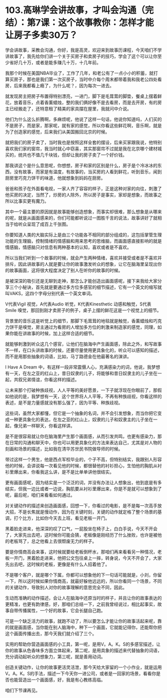 # 103.高琳学会讲故事，才叫会沟通（完结）：第7课：这个故事教你：怎样才能让房子多卖30万？

学会讲故事，采教会沟通，你好，我是高灵，欢迎来到故事历课程，今天咱们不学讲故事了，我先给你们讲一个关于买房子和卖房子的技巧，学会了这个可以让你至少省好几十万，或者是能多赚几十万，十几年前。

我那个时候在美国NBA毕业了，工作了几年，和老公有了一点小小的积蓄，就打算买房子，那也是我们第一次买房子，当时中介每个周末都带着我和我老公四处看房，后来我都看上瘾了，为什么呢？，因为每次一进去。

就发现房主把房子布置得特别漂亮，一进门，脚下是毛茸茸的脚垫，餐桌上摆着鲜花，放着音乐，点着香薰蜡烛，整的我们俩好像不是去看房，而是去开房，有的房主已经搬走了，还特意租了精美的家具摆在屋里，我就问中介说。

他们为什么这么折腾啊，多麻烦呢，他说了这样一句话，他说你知道吗，人们买的不是房子，而是家，那家呢，就有家的感觉，所以你看这些鲜花啊，音乐啊，就是为了创造家的感觉，后来我们从美国搬回北京的时候。

就把我们的房子卖了，当时我也是按照这样全套的摆设，后来买家跟我说，他特别喜欢我们家的窗帘，我当时就心中窃喜，其实那窗帘不过就是我在北京哪个建材城买的，统共也不值几千块钱，但却让我的房子卖了一个好价钱。

那我讲这个是什么意思呢，你想想，房子和家的区别是什么，房子是个冷冰冰的东西，没有故事，而家是有温度，有故事的，当买房的人看到鲜花，听到音乐，闻到厨房里巧克力饼干的味道，他就想象到妈妈在厨房。

爸爸和孩子在外面看电视，一家人齐了容容的样子，正是这种对家的向往，刺激了他买房的决定，当然了，炒房的人除外，所以房子是事实，家却是想象，而故事之所以比事实更有魔力。

其中一个最主要的原因就是故事能够创造想象，而事实却很难，那么想象是从哪来的呢，就是从画面感来的，你们可能都听说过一图胜千言的说法，故事讲好了就相当于给听众呈现了成百上千张图。

你要知道人类的大脑实际上是由三个功能各不相同的部分组成的，这包括掌管生理功能的生理脑，控制情绪的情感脑和用来思考的思维脑，而画面感直接影响的就是情感脑，情感脑只对信息有两种基本的认知，喜欢或者是不喜欢。

所以当我们听到一个故事的时候，就会产生两种情绪，喜欢并接受或者是不喜欢并排斥，因此讲故事的人就是要让你的故事激发听众的想象，让它在脑海里呈现出你的故事画面，这将很大程度决定了别人在听你的故事的时候。

是被深深的吸引还是无聊到走神，那怎么才能创造出画面感呢，接下来我给大家分享三个小秘诀，首先就是要通过多方位多感官的细节描述，它有一个英文的缩写就叫VAKS，这四个字母分别代表一个英文单词。

V代表Vigil 视觉，A代表Audio 听觉，K代表Kinesthetic 动感和触觉，S代表Smile 嗅觉，那回到刚才卖房子的例子，桌子上摆的鲜花这是一个视觉上的细节。

背景里的音乐这是听觉上的细节，那脚下毛茸茸的地毯就是触觉，香薰蜡烛和巧克力饼干是嗅觉，房主通过为看房的人增加多方位的刺激来制造家的感觉，同理，如果你能在讲故事的时候，加上这样合适的细节。

就能够刺激到听众这几个感官，让他们在脑海中产生画面感，除此之外，和写故事不一样，在口头讲故事的时候，还要尽量使用更具象化的，听众可以感知的描述，而不是用那些抽象的词语，比如，马丁路德金在他最著名的演讲。

I Have A Dream 中，有这样一段非常震慑人心，充满感染力的词，他说，我梦想有一天，在左之亚的红山上，昔日奴隶的儿子，将能够和昔日奴隶主的儿子坐在一起，共叙兄弟情谊，你看这样的描述。

让未来那个打破种族歧视，人人平等的美好愿景，一下子就浮现在你眼前了，那假如他说的是，我梦想有一天，这个世界将人人平等，不再有种族歧视，你看这样的表述，是不是力量感就没有那么强了，因为平等、种族歧视。

这些词，虽然大家都懂，但它是一个抽象的名词，并不会引发想象，而当你把它变成一种更具象化的表达，在左之亚的红山上，奴隶的儿子和奴隶主的儿子坐在一起，像兄弟一样聊天，你看这样讲。

是不是很容易就让你在脑海里产生那个画面感，从而引发共鸣，也更有感染力，那在日常的沟通和聊天中，你也可以用更具象化的方法来表达自己，尤其是对人物的刻画和场景的描述，比如我在清华苏世民书院做导师的时候。

带过这样一个男生，他是西点军校毕业的，个子不高，但特别结实，我跟别人形容他的时候，会讲说每一次看见他的时候，都很替他的衬衫担心，生怕他的胸肌从衬衫里爆出来，你看我这么讲，是不是比单单讲他很结实。

更有画面感呢，因为结实是一个泛泛的词，并没有办法让人想象出，他到底是有多结实，但我一边比或者一边说，胸肌要从衬衫里爆出来，你是不是就可以想象到了呢，最后呢，咱们来看看如何通过。

对关键动作的描述来创造画面感，回想一下，你看过的电影，是不是每一次高手放大招，不是长焦就是慢动作，因为在关键时刻，关键的动作就定格了整个场景的基调，打个比方，比如你今天去上班，看见老板一开门。

黑着脸走进来，他深深的叹了口气，一屁股坐在椅子上，白白手说，今天不开会了，大家先出去吧，这时候你可能会猜，老板像是刚经历了什么挫败，也许是被他的老板骂了，总之他看上去很颓废无力的样子。

要是你情商高会来事，这时候就要给老板倒杯水，那咱们再来看看另一种情况，老板一开门，黑着脸走进来，他把公文包往桌上一摔，转身说，今天不开会了，大家先出去吧，这时候的老板，更像是有什么人招着他了。

不是哪个客户，就是哪个下属，你都可以想象他的下一句话可能就是，小刘，你留一下，所以这时候如果你情商高，就最好躲他远远的，所以你看同一个场景，不同的关键动作，导致别人对你的故事理解的意思完全不同，因此。

生动而准确的动作描述，会让人在脑海中还原当时的样子，并且让你的故事表达的更精准，也更有韵律感，好，那咱们总结一下，之前我曾经说过，相比起事实，故事自带传播属性，一个好的故事，它会长腿自己跑。

可是一个缺乏活力的故事，就跑不动了，所以要怎么才能让你的故事活起来呢，靠的就是画面感，当你能在别人脑海中，种下一个画面，它就能记得你，还能帮你把这个画面传播出去，那今天我们就介绍了三个。

实用的帮助你营造画面感的小工具，第一呢，是用V。A。K。S的多感官描述，让你的故事从色香味多方面立体起来，第二呢，是用具象的描述来代替抽象的词语，充分调动起听众的想象力，第三呢，就是善用动词。

创造关键动作，让你的故事更活灵活泄，那今天给大家留的一个小作业，就是运用V。A。K。S的手法，描述一下今天你一进公司，或者是一回家的场景，看看你是否也能营造出一个画面感，好，我是有心教练高临。

咱们下节课再见。